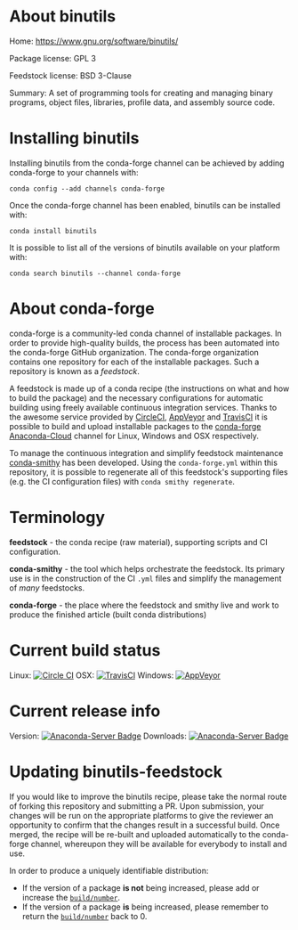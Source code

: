 About binutils
==============

Home: https://www.gnu.org/software/binutils/

Package license: GPL 3

Feedstock license: BSD 3-Clause

Summary: A set of programming tools for creating and managing binary programs, object files, libraries, profile data, and assembly source code.



Installing binutils
===================

Installing binutils from the conda-forge channel can be achieved by adding conda-forge to your channels with:

```
conda config --add channels conda-forge
```

Once the conda-forge channel has been enabled, binutils can be installed with:

```
conda install binutils
```

It is possible to list all of the versions of binutils available on your platform with:

```
conda search binutils --channel conda-forge
```


About conda-forge
=================

conda-forge is a community-led conda channel of installable packages.
In order to provide high-quality builds, the process has been automated into the
conda-forge GitHub organization. The conda-forge organization contains one repository
for each of the installable packages. Such a repository is known as a *feedstock*.

A feedstock is made up of a conda recipe (the instructions on what and how to build
the package) and the necessary configurations for automatic building using freely
available continuous integration services. Thanks to the awesome service provided by
[CircleCI](https://circleci.com/), [AppVeyor](http://www.appveyor.com/)
and [TravisCI](https://travis-ci.org/) it is possible to build and upload installable
packages to the [conda-forge](https://anaconda.org/conda-forge)
[Anaconda-Cloud](http://docs.anaconda.org/) channel for Linux, Windows and OSX respectively.

To manage the continuous integration and simplify feedstock maintenance
[conda-smithy](http://github.com/conda-forge/conda-smithy) has been developed.
Using the ``conda-forge.yml`` within this repository, it is possible to regenerate all of
this feedstock's supporting files (e.g. the CI configuration files) with ``conda smithy regenerate``.


Terminology
===========

**feedstock** - the conda recipe (raw material), supporting scripts and CI configuration.

**conda-smithy** - the tool which helps orchestrate the feedstock.
                   Its primary use is in the construction of the CI ``.yml`` files
                   and simplify the management of *many* feedstocks.

**conda-forge** - the place where the feedstock and smithy live and work to
                  produce the finished article (built conda distributions)

Current build status
====================

Linux: [![Circle CI](https://circleci.com/gh/conda-forge/binutils-feedstock.svg?style=svg)](https://circleci.com/gh/conda-forge/binutils-feedstock)
OSX: [![TravisCI](https://travis-ci.org/conda-forge/binutils-feedstock.svg?branch=master)](https://travis-ci.org/conda-forge/binutils-feedstock)
Windows: [![AppVeyor](https://ci.appveyor.com/api/projects/status/github/conda-forge/binutils-feedstock?svg=True)](https://ci.appveyor.com/project/conda-forge/binutils-feedstock/branch/master)

Current release info
====================
Version: [![Anaconda-Server Badge](https://anaconda.org/conda-forge/binutils/badges/version.svg)](https://anaconda.org/conda-forge/binutils)
Downloads: [![Anaconda-Server Badge](https://anaconda.org/conda-forge/binutils/badges/downloads.svg)](https://anaconda.org/conda-forge/binutils)


Updating binutils-feedstock
===========================

If you would like to improve the binutils recipe, please take the normal
route of forking this repository and submitting a PR. Upon submission, your changes will
be run on the appropriate platforms to give the reviewer an opportunity to confirm that the
changes result in a successful build. Once merged, the recipe will be re-built and uploaded
automatically to the conda-forge channel, whereupon they will be available for everybody to
install and use.

In order to produce a uniquely identifiable distribution:
 * If the version of a package **is not** being increased, please add or increase
   the [``build/number``](http://conda.pydata.org/docs/building/meta-yaml.html#build-number-and-string).
 * If the version of a package **is** being increased, please remember to return
   the [``build/number``](http://conda.pydata.org/docs/building/meta-yaml.html#build-number-and-string)
   back to 0.

